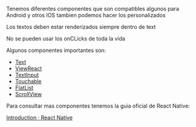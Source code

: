 Tenemos diferentes componentes que son compatibles algunos para Android y otros IOS tambien podemos hacer los personalizados

Los textos deben estar renderizados siempre dentro de text

No se pueden usar los onCLicks de toda la vida

Algunos componentes importantes son:

* [Text](Text.md)
* [ViewReact](ViewReact.md)
* [TextInput](TextInput.md)
* [Touchable](Touchable.md)
* [FlatList](FlatList.md)
* [ScrollView](ScrollView.md)

Para consultar mas componentes tenemos la guia oficial de React Native:

[Introduction · React Native](https://reactnative.dev/docs/getting-started)
